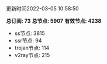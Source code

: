 更新时间2022-03-05 10:58:50

**总订阅: 73**
**总节点: 5907**
**有效节点: 4238**
- ss节点: 3815
- ssr节点: 94
- trojan节点: 114
- v2ray节点: 215
